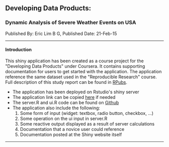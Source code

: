 
## Developing Data Products:
### Dynamic Analysis of Severe Weather Events on USA

Published By: Eric Lim B G, Published Date: 21-Feb-15

------------------------------------------------------------------------------

#### Introduction

This shiny application has been created as a course project for the "Developing Data Products" under Coursera. It contains supporting documentation for users to get started with the application. The application reference the same dataset used in the "Reproducible Research" course. Full description of this study report can be found in [RPubs](http://www.rpubs.com/EricLimBG/repdata-007).

* The application has been deployed on Rstudio's shiny server
* The application link can be copied [here](http://www.rpubs.com/EricLimBG/repdata-007) if needed
* The server.R and ui.R code can be found on [Github](http://www.rpubs.com/EricLimBG/repdata-007)
* The application also include the following:
    1. Some form of input (widget: textbox, radio button, checkbox, ...)
    2. Some operation on the ui input in server.R
    3. Some reactive output displayed as a result of server calculations
    4. Documentation that a novice user could reference
    5. Documentation posted at the Shiny website itself

------------------------------------------------------------------------------
  